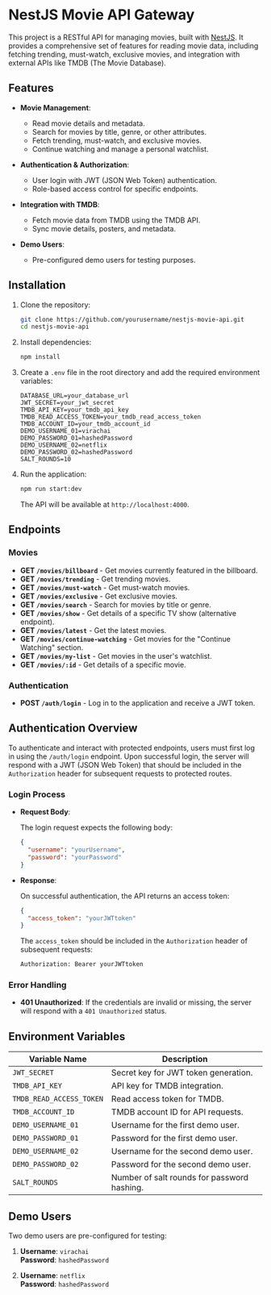 # NestJS Movie API Gateway

This project is a RESTful API for managing movies, built with [NestJS](https://nestjs.com/). It provides a comprehensive set of features for reading movie data, including fetching trending, must-watch, exclusive movies, and integration with external APIs like TMDB (The Movie Database).

## Features

- **Movie Management**:

  - Read movie details and metadata.
  - Search for movies by title, genre, or other attributes.
  - Fetch trending, must-watch, and exclusive movies.
  - Continue watching and manage a personal watchlist.

- **Authentication & Authorization**:

  - User login with JWT (JSON Web Token) authentication.
  - Role-based access control for specific endpoints.

- **Integration with TMDB**:

  - Fetch movie data from TMDB using the TMDB API.
  - Sync movie details, posters, and metadata.

- **Demo Users**:
  - Pre-configured demo users for testing purposes.

## Installation

1. Clone the repository:

   ```bash
   git clone https://github.com/yourusername/nestjs-movie-api.git
   cd nestjs-movie-api
   ```

2. Install dependencies:

   ```bash
   npm install
   ```

3. Create a `.env` file in the root directory and add the required environment variables:

   ```env
   DATABASE_URL=your_database_url
   JWT_SECRET=your_jwt_secret
   TMDB_API_KEY=your_tmdb_api_key
   TMDB_READ_ACCESS_TOKEN=your_tmdb_read_access_token
   TMDB_ACCOUNT_ID=your_tmdb_account_id
   DEMO_USERNAME_01=virachai
   DEMO_PASSWORD_01=hashedPassword
   DEMO_USERNAME_02=netflix
   DEMO_PASSWORD_02=hashedPassword
   SALT_ROUNDS=10
   ```

4. Run the application:

   ```bash
   npm run start:dev
   ```

   The API will be available at `http://localhost:4000`.

## Endpoints

### Movies

- **GET `/movies/billboard`** - Get movies currently featured in the billboard.
- **GET `/movies/trending`** - Get trending movies.
- **GET `/movies/must-watch`** - Get must-watch movies.
- **GET `/movies/exclusive`** - Get exclusive movies.
- **GET `/movies/search`** - Search for movies by title or genre.
- **GET `/movies/show`** - Get details of a specific TV show (alternative endpoint).
- **GET `/movies/latest`** - Get the latest movies.
- **GET `/movies/continue-watching`** - Get movies for the "Continue Watching" section.
- **GET `/movies/my-list`** - Get movies in the user's watchlist.
- **GET `/movies/:id`** - Get details of a specific movie.

### Authentication

- **POST `/auth/login`** - Log in to the application and receive a JWT token.

## Authentication Overview

To authenticate and interact with protected endpoints, users must first log in using the `/auth/login` endpoint. Upon successful login, the server will respond with a JWT (JSON Web Token) that should be included in the `Authorization` header for subsequent requests to protected routes.

### Login Process

- **Request Body**:

  The login request expects the following body:

  ```json
  {
    "username": "yourUsername",
    "password": "yourPassword"
  }
  ```

- **Response**:

  On successful authentication, the API returns an access token:

  ```json
  {
    "access_token": "yourJWTtoken"
  }
  ```

  The `access_token` should be included in the `Authorization` header of subsequent requests:

  ```bash
  Authorization: Bearer yourJWTtoken
  ```

### Error Handling

- **401 Unauthorized**: If the credentials are invalid or missing, the server will respond with a `401 Unauthorized` status.

## Environment Variables

| Variable Name            | Description                                 |
| ------------------------ | ------------------------------------------- |
| `JWT_SECRET`             | Secret key for JWT token generation.        |
| `TMDB_API_KEY`           | API key for TMDB integration.               |
| `TMDB_READ_ACCESS_TOKEN` | Read access token for TMDB.                 |
| `TMDB_ACCOUNT_ID`        | TMDB account ID for API requests.           |
| `DEMO_USERNAME_01`       | Username for the first demo user.           |
| `DEMO_PASSWORD_01`       | Password for the first demo user.           |
| `DEMO_USERNAME_02`       | Username for the second demo user.          |
| `DEMO_PASSWORD_02`       | Password for the second demo user.          |
| `SALT_ROUNDS`            | Number of salt rounds for password hashing. |

## Demo Users

Two demo users are pre-configured for testing:

1. **Username**: `virachai`  
   **Password**: `hashedPassword`

2. **Username**: `netflix`  
   **Password**: `hashedPassword`
